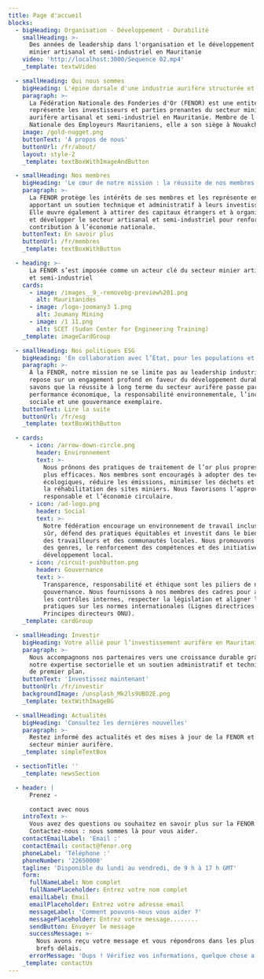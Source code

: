 ```yaml
---
title: Page d'accueil
blocks:
  - bigHeading: Organisation - Développement - Durabilité
    smallHeading: >-
      Des années de leadership dans l'organisation et le développement du secteur
      minier artisanal et semi-industriel en Mauritanie
    video: 'http://localhost:3000/Sequence 02.mp4'
    _template: textwVideo

  - smallHeading: Qui nous sommes
    bigHeading: L'épine dorsale d'une industrie aurifère structurée et unie
    paragraph: >-
      La Fédération Nationale des Fonderies d'Or (FENOR) est une entité qui
      représente les investisseurs et parties prenantes du secteur minier
      aurifère artisanal et semi-industriel en Mauritanie. Membre de l'Union
      Nationale des Employeurs Mauritaniens, elle a son siège à Nouakchott.
    image: /gold-nugget.png
    buttonText: 'À propos de nous'
    buttonUrl: /fr/about/
    layout: style-2
    _template: textBoxWithImageAndButton

  - smallHeading: Nos membres
    bigHeading: 'Le cœur de notre mission : la réussite de nos membres'
    paragraph: >-
      La FENOR protège les intérêts de ses membres et les représente en
      apportant un soutien technique et administratif à leurs investissements.
      Elle œuvre également à attirer des capitaux étrangers et à organiser
      et développer le secteur artisanal et semi-industriel pour renforcer sa
      contribution à l’économie nationale.
    buttonText: En savoir plus
    buttonUrl: /fr/membres
    _template: textBoxWithButton

  - heading: >-
      La FENOR s’est imposée comme un acteur clé du secteur minier artisanal
      et semi-industriel
    cards:
      - image: /images__9_-removebg-preview%201.png
        alt: Mauritanides
      - image: /logo-joomany3 1.png
        alt: Joumany Mining
      - image: /1 11.png
        alt: SCET (Sudan Center for Engineering Training)
    _template: imageCardGroup

  - smallHeading: Nos politiques ESG
    bigHeading: 'En collaboration avec l’État, pour les populations et l’environnement'
    paragraph: >-
      À la FENOR, notre mission ne se limite pas au leadership industriel ; elle
      repose sur un engagement profond en faveur du développement durable. Nous
      savons que la réussite à long terme du secteur aurifère passe par la
      performance économique, la responsabilité environnementale, l’inclusion
      sociale et une gouvernance exemplaire.
    buttonText: Lire la suite
    buttonUrl: /fr/esg
    _template: textBoxWithButton

  - cards:
      - icon: /arrow-down-circle.png
        header: Environnement
        text: >-
          Nous prônons des pratiques de traitement de l’or plus propres et
          plus efficaces. Nos membres sont encouragés à adopter des technologies
          écologiques, réduire les émissions, minimiser les déchets et soutenir
          la réhabilitation des sites miniers. Nous favorisons l’approvisionnement
          responsable et l’économie circulaire.
      - icon: /ad-logo.png
        header: Social
        text: >-
          Notre fédération encourage un environnement de travail inclusif et
          sûr, défend des pratiques équitables et investit dans le bien-être
          des travailleurs et des communautés locales. Nous promouvons l’égalité
          des genres, le renforcement des compétences et des initiatives de
          développement local.
      - icon: /circuit-pushbutton.png
        header: Gouvernance
        text: >-
          Transparence, responsabilité et éthique sont les piliers de notre
          gouvernance. Nous fournissons à nos membres des cadres pour améliorer
          les contrôles internes, respecter la législation et aligner leurs
          pratiques sur les normes internationales (Lignes directrices OCDE,
          Principes directeurs ONU).
    _template: cardGroup

  - smallHeading: Investir
    bigHeading: Votre allié pour l’investissement aurifère en Mauritanie
    paragraph: >-
      Nous accompagnons nos partenaires vers une croissance durable grâce à
      notre expertise sectorielle et un soutien administratif et technique
      de premier plan.
    buttonText: 'Investissez maintenant'
    buttonUrl: /fr/investir
    backgroundImage: /unsplash_Mk2ls9UBO2E.png
    _template: textWithImageBG

  - smallHeading: Actualités
    bigHeading: 'Consultez les dernières nouvelles'
    paragraph: >-
      Restez informé des actualités et des mises à jour de la FENOR et du
      secteur minier aurifère.
    _template: simpleTextBox

  - sectionTitle: ''
    _template: newsSection

  - header: |
      Prenez - 

      contact avec nous
    introText: >-
      Vous avez des questions ou souhaitez en savoir plus sur la FENOR ?  
      Contactez-nous : nous sommes là pour vous aider.
    contactEmailLabel: 'Email :'
    contactEmail: contact@fenor.org
    phoneLabel: 'Téléphone :'
    phoneNumber: '22650000'
    tagline: 'Disponible du lundi au vendredi, de 9 h à 17 h GMT'
    form:
      fullNameLabel: Nom complet
      fullNamePlaceholder: Entrez votre nom complet
      emailLabel: Email
      emailPlaceholder: Entrez votre adresse email
      messageLabel: 'Comment pouvons-nous vous aider ?'
      messagePlaceholder: Entrez votre message........
      sendButton: Envoyer le message
      successMessage: >-
        Nous avons reçu votre message et vous répondrons dans les plus
        brefs délais.
      errorMessage: 'Oups ! Vérifiez vos informations, quelque chose a mal tourné.'
    _template: contactUs
---
```

